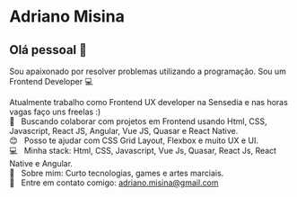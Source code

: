 # Adriano Misina

## Olá pessoal 👋
Sou apaixonado por resolver problemas utilizando a programação.
Sou um Frontend Developer :computer:

 Atualmente trabalho como Frontend UX developer na Sensedia e nas horas vagas faço uns freelas :) 
 <br/> :purple_heart: &nbsp; Buscando colaborar com projetos em Frontend usando Html, CSS, Javascript, React JS, Angular, Vue JS, Quasar e React Native.
 <br/> :blush: &nbsp; Posso te ajudar com CSS Grid Layout, Flexbox e muito UX e UI.
 <br/> :computer: &nbsp; Minha stack: Html, CSS, Javascript, Vue Js, Quasar, React Js, React Native e Angular.
 <br/> 💬  &nbsp; Sobre mim: Curto tecnologias, games e artes marciais.
 <br/> :email: &nbsp; Entre em contato comigo: adriano.misina@gmail.com
